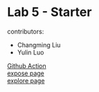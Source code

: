 # Lab 5 - Starter

contributors:

* Changming Liu
* Yulin Luo

[Github Action](https://github.com/Mive667/Lab5_Starter/tree/master/.github/workflows)  
[expose page](https://mive667.github.io/Lab5_Starter/expose.html)  
[explore page](https://mive667.github.io/Lab5_Starter/expose.html)
